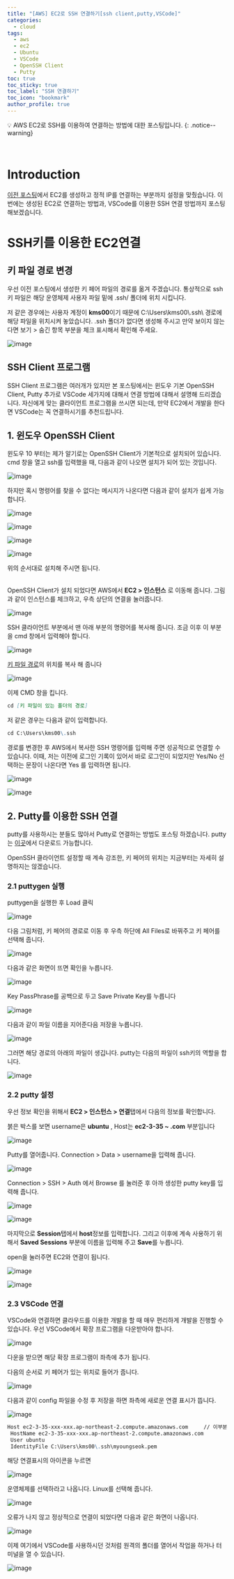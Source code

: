 ```yaml
---
title: "[AWS] EC2로 SSH 연결하기[ssh client,putty,VSCode]"
categories:
  - cloud
tags:
  - aws
  - ec2
  - Ubuntu
  - VSCode
  - OpenSSH Client
  - Putty
toc: true
toc_sticky: true
toc_label: "SSH 연결하기"
toc_icon: "bookmark"
author_profile: true
---
```


💡 AWS EC2로 SSH를 이용하여 연결하는 방법에 대한 포스팅입니다.
{: .notice--warning}

<br>

# Introduction
 [이전 포스팅](2022-01-12-aws-setup.md)에서 EC2를 생성하고 정적 IP를 연결하는 부분까지 설정을 맞췄습니다. 이번에는 생성된 EC2로 연결하는 방법과, VSCode를 이용한 SSH 연결 방법까지 포스팅 해보겠습니다.

# SSH키를 이용한 EC2연결
## 키 파일 경로 변경
 우선 이전 포스팅에서 생성한 키 페어 파일의 경로를 옮겨 주겠습니다. 통상적으로 ssh 키 파일은 해당 운영체제 사용자 파일 밑에 .ssh/ 폴더에 위치 시킵니다.

 저 같은 경우에는 사용자 계정이 **kms00**이기 때문에 C:\Users\kms00\\.ssh\ 경로에 해당 파일을 위치시켜 놓았습니다. .ssh 폴더가 없다면 생성해 주시고 만약 보이지 않는다면 보기 > 숨긴 항목 부분을 체크 표시해서 확인해 주세요.

 ![image](https://user-images.githubusercontent.com/33647663/149177509-2be74bd8-4e98-45c1-9cc2-24e7b0d777de.png)

## SSH Client 프로그램
 SSH Client 프로그램은 여러개가 있지만 본 포스팅에서는 윈도우 기본 OpenSSH Client, Putty 추가로 VSCode 세가지에 대해서 연결 방법에 대해서 설명해 드리겠습니다. 자신에게 맞는 클라이언트 프로그램을 쓰시면 되는데, 만약 EC2에서 개발을 한다면 VSCode는 꼭 연결하시기를 추천드립니다.

## 1. 윈도우 OpenSSH Client
 윈도우 10 부터는 제가 알기로는 OpenSSH Client가 기본적으로 설치되어 있습니다. cmd 창을 열고 ssh를 입력했을 때, 다음과 같이 나오면 설치가 되어 있는 것입니다.

 ![image](https://user-images.githubusercontent.com/33647663/149180672-aa9072df-8e70-4416-9136-7302fc907c7d.png)

 하지만 혹시 명령어를 찾을 수 없다는 메시지가 나온다면 다음과 같이 설치가 쉽게 가능합니다.

 ![image](https://user-images.githubusercontent.com/33647663/149181016-5447dd33-862f-45e0-995f-dd51d9908f8d.png)

 ![image](https://user-images.githubusercontent.com/33647663/149181147-33204079-0ada-4de9-bd66-6c251c9f1209.png)

 ![image](https://user-images.githubusercontent.com/33647663/149181505-9a433963-df92-4c31-b5b0-f70f28158302.png)

 ![image](https://user-images.githubusercontent.com/33647663/149181652-636b275b-e6ef-4d4d-991a-97280c9cc6a0.png)

 위의 순서대로 설치해 주시면 됩니다.<br><br>
 


 OpenSSH Client가 설치 되었다면 AWS에서 **EC2 > 인스턴스** 로 이동해 줍니다. 그림과 같이 인스턴스를 체크하고, 우측 상단의 연결을 눌러줍니다.

 ![image](https://user-images.githubusercontent.com/33647663/149184098-59da51bf-6bf2-44cf-9c6e-8e92269ac9fd.png)

 SSH 클라이언트 부분에서 맨 아래 부분의 명령어를 복사해 줍니다. 조금 이후 이 부분을 cmd 창에서 입력해야 합니다.

 ![image](https://user-images.githubusercontent.com/33647663/149184465-9e62a445-3a54-4557-ac55-a9690d68b05f.png)

 
 
 [키 파일 경로](#키-파일-경로-변경)의 위치를 복사 해 줍니다
 
 ![image](https://user-images.githubusercontent.com/33647663/149185043-070bbfa6-2f7a-4c00-8dd4-fed36422e13e.png)


 이제 CMD 창을 킵니다.
 ```md
 cd [키 파일이 있는 폴더의 경로]
 ```

 저 같은 경우는 다음과 같이 입력합니다.
 ```md
 cd C:\Users\kms00\.ssh
 ```

 경로를 변경한 후 AWS에서 복사한 SSH 명령어를 입력해 주면 성공적으로 연결할 수 있습니다. 이때, 저는 이전에 로그인 기록이 있어서 바로 로그인이 되었지만 Yes/No 선택하는 문장이 나온다면 Yes 를 입력하면 됩니다.

 ![image](https://user-images.githubusercontent.com/33647663/149185941-daed53a5-cd95-43f7-b6b2-15c37b28255a.png) 

 ![image](https://user-images.githubusercontent.com/33647663/149186263-67e1dd24-6c92-49c4-82a6-8634a6c55cf5.png)

## 2. Putty를 이용한 SSH 연결
 putty를 사용하시는 분들도 많아서 Putty로 연결하는 방법도 포스팅 하겠습니다. putty 는 [이곳](https://putty.softonic.kr/)에서 다운로드 가능합니다.

 OpenSSH 클라이언트 설정할 때 계속 강조한, 키 페어의 위치는 지금부터는 자세히 설명하지는 않겠습니다. 

### 2.1 puttygen 실행

 puttygen을 실행한 후 Load 클릭

 ![image](https://user-images.githubusercontent.com/33647663/149187007-1e2c9f9c-7b1c-47a7-a06d-5aa886c51ae5.png)
 
 다음 그림처럼, 키 페어의 경로로 이동 후 우측 하단에 All Files로 바꿔주고 키 페어를 선택해 줍니다.

 ![image](https://user-images.githubusercontent.com/33647663/149187297-1fb1a79f-d521-43cb-86a3-1798dedb0814.png)

 다음과 같은 화면이 뜨면 확인을 누릅니다.

 ![image](https://user-images.githubusercontent.com/33647663/149187536-d3374b65-81c4-413a-a54f-feae7177e5d7.png)

 Key PassPhrase를 공백으로 두고 Save Private Key를 누릅니다

 ![image](https://user-images.githubusercontent.com/33647663/149187816-ed483a21-d3e4-4ea6-becc-1e4a90f28668.png)
 
 다음과 같이 파일 이름을 지어준다음 저장을 누릅니다.
 
 ![image](https://user-images.githubusercontent.com/33647663/149187961-fcdb476e-a465-4ef3-a78f-3979e1dafcba.png)
 
 그러면 해당 경로의 아래의 파일이 생깁니다. putty는 다음의 파일이 ssh키의 역할을 합니다. 

 ![image](https://user-images.githubusercontent.com/33647663/149188068-e6a4e008-58bc-4b89-877c-4c1e9b11395a.png)

### 2.2 putty 설정
 우선 정보 확인을 위해서 **EC2 > 인스턴스 > 연결**탭에서 다음의 정보를 확인합니다. 

 붉은 박스를 보면 username은 **ubuntu** , Host는 **ec2-3-35 ~ .com** 부분입니다

 ![image](https://user-images.githubusercontent.com/33647663/149188518-75a43d43-dd47-41ac-8abb-3777caa269fd.png)

 Putty를 열어줍니다. Connection > Data > username을 입력해 줍니다.

 
 ![image](https://user-images.githubusercontent.com/33647663/149188787-e09bf783-6f03-4dba-8b57-67435918725f.png)

 Connection > SSH > Auth 에서 Browse 를 눌러준 후 아까 생성한 putty key를 입력해 줍니다.
 
 ![image](https://user-images.githubusercontent.com/33647663/149189148-19708c3f-09f2-487d-8dc6-36c53ab1a840.png)

 ![image](https://user-images.githubusercontent.com/33647663/149189360-29309383-bcbf-4188-a6d8-c5f5e7e13f9f.png)

 마지막으로 **Session**탭에서 **host**정보를 입력합니다. 그리고 이후에 계속 사용하기 위해서 **Saved Sessions** 부분에 이름을 입력해 주고 **Save**를 누릅니다. 

 open을 눌러주면 EC2와 연결이 됩니다.
 
 ![image](https://user-images.githubusercontent.com/33647663/149189573-1c42e980-5be3-42eb-808a-6142bc20e761.png)


 ![image](https://user-images.githubusercontent.com/33647663/149189942-6480fba0-98f5-470d-a84c-ec4313eff527.png)


### 2.3 VSCode 연결
 VSCode와 연결하면 클라우드를 이용한 개발을 할 때 매우 편리하게 개발을 진행할 수 있습니다. 우선 VSCode에서 확장 프로그램을 다운받아야 합니다. 

 ![image](https://user-images.githubusercontent.com/33647663/149191186-24338b9c-d28d-491c-95a0-01c5feecf25d.png)

 다운을 받으면 해당 확장 프로그램이 좌측에 추가 됩니다.

 다음의 순서로 키 페어가 있는 위치로 들어가 줍니다.

 ![image](https://user-images.githubusercontent.com/33647663/149191641-e15376a1-24ce-4cf5-aa17-94bc2bf9fd27.png)

 다음과 같이 config 파일을 수정 후 저장을 하면 좌측에 새로운 연결 표시가 뜹니다.

 ![image](https://user-images.githubusercontent.com/33647663/149192180-1d4f2367-e7d0-45f8-81c8-007cbef22c5f.png)

 ```md
 Host ec2-3-35-xxx-xxx.ap-northeast-2.compute.amazonaws.com     // 이부분은 구별하기 쉬운 이름으로 바꿔도 됩니다.
  HostName ec2-3-35-xxx-xxx.ap-northeast-2.compute.amazonaws.com
  User ubuntu
  IdentityFile C:\Users\kms00\.ssh\myoungseok.pem
 ```

 해당 연결표시의 아이콘을 누르면  

 ![image](https://user-images.githubusercontent.com/33647663/149192667-1d446c77-98f2-4b74-9ec5-6a5e93ec8689.png)

 운영체제를 선택하라고 나옵니다. Linux를 선택해 줍니다.
 
 ![image](https://user-images.githubusercontent.com/33647663/149192542-222c6fa7-fd95-438e-bea9-7ad1a767d61e.png)

 오류가 나지 않고 정상적으로 연결이 되었다면 다음과 같은 화면이 나옵니다.

 ![image](https://user-images.githubusercontent.com/33647663/149192829-d597211a-6357-4ce6-9ffb-d7eacf0dd931.png)

 이제 여기에서 VSCode를 사용하시던 것처럼 원격의 폴더를 열어서 작업을 하거나 터미널을 열 수 있습니다.

 ![image](https://user-images.githubusercontent.com/33647663/149192960-22e9a7c3-eb77-4b27-9859-f314dc560654.png)

